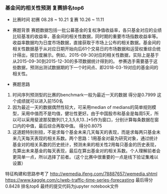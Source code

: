 ### 基金间的相关性预测 复赛排名top6
- 比赛时间
初赛 08.28 ~ 10.21
复赛 10.26 ~ 11.11

- 赛题背景
赛题数据包括一批公募基金的复权净值收益率，各只基金对应的业绩比较基准的收益率，基金间的相关性数据，同时期的重要市场指数收益率等。
收益率数据均为日度市场数据，直接获取于市场上公布的相关数据。基金间的相关性数据基于从对应日期开始向后61个交易日的市场数据和运营权重综合统计得出，按日度展示。例如，2015-09-30对应的相关性数据，实际上是基于从2015-09-30到2015-12-30的多项数据统计得到的。
参赛选手需要基于这些数据，预测出测试数据期的下一个时间点、即2018-03-19对应的基金间的相关性。

- 赛题思路
1. 时间序列预测型的比赛的benchmark一般为最近一天的数据 得分是0.7999 这个成绩就可以进入前150名
2. 因为最近一天的数据偶然性较大，可采用median of medians的简单规则模型，采用中值而不是均值，健壮性更好。由于中国股市和基金是每周5天，所以可以采用斐波那契数列[1,2,3,5,8,13..]*5作为窗口，分别计算每条数据在窗口内的中值，最后综合再取中值。 得分0.8075
3. 这道题特别别扭，不是求每个基金未来几天每天的表现，而是求每两只基金未来几天每天表现的相关系数。两个思路：1用基金对最为研究对象，通过统计基金对的相关系数的历史统计，预测未来的相关性2用每只基金的历史表现，先算出未来基金的每天表现，最后在算出基金对的相关系数。个人理解前者会更简单一点，所以选择了前者。（这个比赛中很重要的一点是线下验证集难以设置）

特征构建和思路参考了
http://wemedia.ifeng.com/78887657/wemedia.shtml
https://www.kaggle.com/c/web-traffic-time-series-forecasting
最后得分0.8428 排名top6
最终的提交代码为jupyter notebook文件

